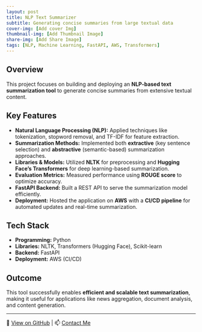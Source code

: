 ```yaml
---
layout: post
title: NLP Text Summarizer
subtitle: Generating concise summaries from large textual data
cover-img: [Add cover Img]
thumbnail-img: [Add Thumbnail Image]
share-img: [Add Share Image]
tags: [NLP, Machine Learning, FastAPI, AWS, Transformers]
---
```


## Overview
This project focuses on building and deploying an **NLP-based text summarization tool** to generate concise summaries from extensive textual content.

## Key Features
- **Natural Language Processing (NLP):** Applied techniques like tokenization, stopword removal, and TF-IDF for feature extraction.
- **Summarization Methods:** Implemented both **extractive** (key sentence selection) and **abstractive** (semantic-based) summarization approaches.
- **Libraries & Models:** Utilized **NLTK** for preprocessing and **Hugging Face’s Transformers** for deep learning-based summarization.
- **Evaluation Metrics:** Measured performance using **ROUGE score** to optimize accuracy.
- **FastAPI Backend:** Built a REST API to serve the summarization model efficiently.
- **Deployment:** Hosted the application on **AWS** with a **CI/CD pipeline** for automated updates and real-time summarization.

## Tech Stack
- **Programming:** Python
- **Libraries:** NLTK, Transformers (Hugging Face), Scikit-learn
- **Backend:** FastAPI
- **Deployment:** AWS (CI/CD)

## Outcome
This tool successfully enables **efficient and scalable text summarization**, making it useful for applications like news aggregation, document analysis, and content generation.

---
🚀 [View on GitHub](#) | 📫 [Contact Me](mailto:omarklotfy@gmail.com)
